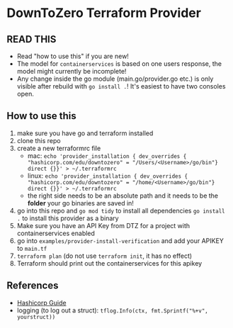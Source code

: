 # DownToZero Terraform Provider

## READ THIS

* Read "how to use this" if you are new!
* The model for `containerservices` is based on one users response, the model might currently be incomplete!
* Any change inside the go module (main.go/provider.go etc.) is only visible after rebuild with `go install .`! It's easiest to have two consoles open.

## How to use this

1. make sure you have go and terraform installed
2. clone this repo
3. create a new terraformrc file
    * mac: `echo 'provider_installation { dev_overrides { "hashicorp.com/edu/downtozero" = "/Users/<Username>/go/bin"} direct {}}' > ~/.terraformrc`
    * linux: `echo 'provider_installation { dev_overrides { "hashicorp.com/edu/downtozero" = "/home/<Username>/go/bin"} direct {}}' > ~/.terraformrc`
    * the right side needs to be an absolute path and it needs to be the **folder** your go binaries are saved in!
4. go into this repo and `go mod tidy` to install all dependencies `go install .` to install this provider as a binary
5. Make sure you have an API Key from DTZ for a project with containerservices enabled
6. go into `examples/provider-install-verification` and add your APIKEY to `main.tf`
7. `terraform plan` (do not use `terraform init`, it has no effect)
8. Terraform should print out the containerservices for this apikey

## References

* [Hashicorp Guide](https://developer.hashicorp.com/terraform/tutorials/providers-plugin-framework/providers-plugin-framework-provider)
* logging (to log out a struct): `tflog.Info(ctx, fmt.Sprintf("%+v", yourstruct))`
